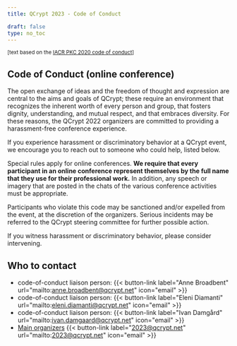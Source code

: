 ```yaml
---
title: QCrypt 2023 - Code of Conduct

draft: false
type: no_toc
---
```


<small>[text based on the <a href="https://pkc.iacr.org/2020/conduct.php" target="_blank">IACR PKC 2020 code of conduct</a>]</small>
## Code of Conduct (online conference)
The open exchange of ideas and the freedom of thought and expression are central to the aims and goals of QCrypt; these require an environment that recognizes the inherent worth of every person and group, that fosters dignity, understanding, and mutual respect, and that embraces diversity. For these reasons, the QCrypt 2022 organizers are committed to providing a harassment-free conference experience.

If you experience harassment or discriminatory behavior at a QCrypt event, we encourage you to reach out to someone who could help, listed below.

Special rules apply for online conferences. **We require that every participant in an online conference represent themselves by the full name that they use for their professional work.** In addition, any speech or imagery that are posted in the chats of the various conference activities must be appropriate.

Participants who violate this code may be sanctioned and/or expelled from the event, at the discretion of the organizers. Serious incidents may be referred to the QCrypt steering committee for further possible action.

If you witness harassment or discriminatory behavior, please consider intervening.


## Who to contact
-  code-of-conduct liaison person:
{{< button-link label="Anne Broadbent" url="mailto:anne.broadbent@qcrypt.net" icon="email" >}}
-  code-of-conduct liaison person:
{{< button-link label="Eleni Diamanti" url="mailto:eleni.diamanti@qcrypt.net" icon="email" >}}
-  code-of-conduct liaison person:
{{< button-link label="Ivan Damgård" url="mailto:ivan.damgaard@qcrypt.net" icon="email" >}}
- [Main organizers](/team/#organizing-committee)
{{< button-link label="2023@qcrypt.net" url="mailto:2023@qcrypt.net" icon="email" >}}
